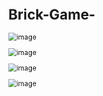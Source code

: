 # Brick-Game-




![image](https://user-images.githubusercontent.com/106943337/175783509-8208d8a0-01f5-49a2-8e11-60de4f953c84.png)

![image](https://user-images.githubusercontent.com/106943337/175783528-66f26f7e-ea31-4cf9-8bab-340f3ae10608.png)


![image](https://user-images.githubusercontent.com/106943337/175783600-2c606e06-d5c1-4c4b-851c-4c97381b80ec.png)


![image](https://user-images.githubusercontent.com/106943337/175783609-6552d178-bdf4-4074-967d-fe2b89d4d1c6.png)
